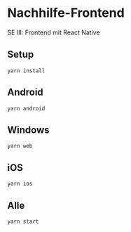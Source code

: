 # Nachhilfe-Frontend
SE III: Frontend mit React Native

## Setup
`yarn install`

## Android
`yarn android`

## Windows
`yarn web`

## iOS
`yarn ios`

## Alle
`yarn start`